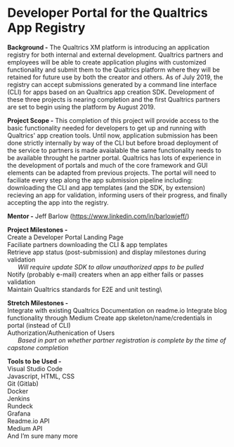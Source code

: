 # Developer Portal for the Qualtrics App Registry

**Background -**
	The Qualtrics XM platform is introducing an application registry for both internal and external development.  Qualtrics partners and employees will be able to create application plugins with customized functionality and submit them to the Qualtrics platform where they will be retained for future use by both the creator and others.  As of July 2019, the registry can accept submissions generated by a command line interface (CLI) for apps based on an Qualtrics app creation SDK.  Development of these three projects is nearing completion and the first Qualtrics partners are set to begin using the platform by August 2019.

**Project Scope -**
	This completion of this project will provide access to the basic functionality needed for developers to get up and running with Qualtrics' app creation tools.  Until now, application submission has been done strictly internally by way of the CLI but before broad deployment of the service to partners is made avaialable the same functionality needs to be available throught he partner portal.   Qualtrics has lots of experience in the development of portals and much of the core framework and GUI elements can be adapted from previous projects.  The portal will need to faciliate every step along the app submission pipeline including: downloading the CLI and app templates (and the SDK, by extension) recieving an app for validation, informing users of their progress, and finally accepting the app into the registry.

**Mentor -**
	Jeff Barlow (https://www.linkedin.com/in/barlowjeff/)

**Project Milestones -**\
	Create a Developer Portal Landing Page\
	Faciliate partners downloading the CLI & app templates\
	Retrieve app status (post-submission) and display milestones during validation\
	&nbsp;&nbsp;&nbsp;&nbsp;&nbsp;&nbsp;*Will require update SDK to allow unauthorized apps to be pulled*\
	Notify (probably e-mail) creaters when an app either fails or passes validation\
	Maintain Qualtrics standards for E2E and unit testing\

**Stretch Milestones -**\
	Integrate with existing Qualtrics Documentation on readme.io
	Integrate blog functionality through Medium
	Create app skeleton/name/credentials in portal (instead of CLI)\
	Authorization/Authenication of Users\
	&nbsp;&nbsp;&nbsp;&nbsp;&nbsp;&nbsp;*Based in part on whether partner registration is complete by the time of capstone completion*

**Tools to be Used -**\
	Visual Studio Code\
	Javascript, HTML, CSS\
	Git (Gitlab)\
	Docker\
	Jenkins\
	Rundeck\
	Grafana\
	Readme.io API\
	Medium API\
  	And I’m sure many more
